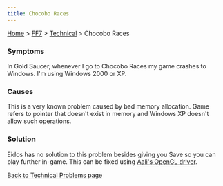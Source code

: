 ```yaml
---
title: Chocobo Races
---
```


[Home](../../Main%20Page.md.md) > [FF7](../../FF7.md) > [Technical](../Technical.md) > Chocobo Races

### Symptoms

In Gold Saucer, whenever I go to Chocobo Races my game crashes to
Windows. I'm using Windows 2000 or XP.

### Causes

This is a very known problem caused by bad memory allocation. Game
refers to pointer that doesn't exist in memory and Windows XP doesn't
allow such operations.

### Solution

Eidos has no solution to this problem besides giving you Save so you can
play further in-game. This can be fixed using [Aali's OpenGL driver][].

[Back to Technical Problems page][]

  [Aali's OpenGL driver]: http://forums.qhimm.com/index.php?topic=8306.0
  [Back to Technical Problems page]: ../Technical.md "wikilink"
